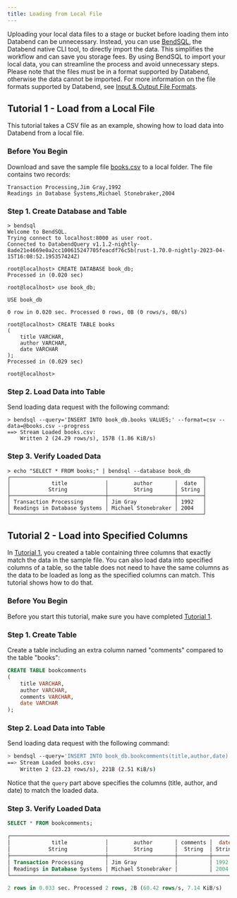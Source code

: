 ```yaml
---
title: Loading from Local File
---
```


Uploading your local data files to a stage or bucket before loading them into Databend can be unnecessary. Instead, you can use [BendSQL](../../13-sql-clients/01-bendsql.md), the Databend native CLI tool, to directly import the data. This simplifies the workflow and can save you storage fees. By using BendSQL to import your local data, you can streamline the process and avoid unnecessary steps. Please note that the files must be in a format supported by Databend, otherwise the data cannot be imported. For more information on the file formats supported by Databend, see [Input & Output File Formats](../../13-sql-reference/50-file-format-options.md).

## Tutorial 1 - Load from a Local File

This tutorial takes a CSV file as an example, showing how to load data into Databend from a local file.

### Before You Begin

Download and save the sample file [books.csv](https://datafuse-1253727613.cos.ap-hongkong.myqcloud.com/data/books.csv) to a local folder. The file contains two records:

```text
Transaction Processing,Jim Gray,1992
Readings in Database Systems,Michael Stonebraker,2004
```

### Step 1. Create Database and Table

```shell
> bendsql
Welcome to BendSQL.
Trying connect to localhost:8000 as user root.
Connected to DatabendQuery v1.1.2-nightly-8ade21e4669e0a2cc100615247705feacdf76c5b(rust-1.70.0-nightly-2023-04-15T16:08:52.195357424Z)

root@localhost> CREATE DATABASE book_db;
Processed in (0.020 sec)

root@localhost> use book_db;

USE book_db

0 row in 0.020 sec. Processed 0 rows, 0B (0 rows/s, 0B/s)

root@localhost> CREATE TABLE books
(
    title VARCHAR,
    author VARCHAR,
    date VARCHAR
);
Processed in (0.029 sec)

root@localhost>
```

### Step 2. Load Data into Table

Send loading data request with the following command:

```shell
> bendsql --query='INSERT INTO book_db.books VALUES;' --format=csv --data=@books.csv --progress
==> Stream Loaded books.csv:
    Written 2 (24.29 rows/s), 157B (1.86 KiB/s)
```

### Step 3. Verify Loaded Data

```shell
> echo "SELECT * FROM books;" | bendsql --database book_db
┌─────────────────────────────────────────────────────────────┐
│             title            │        author       │  date  │
│            String            │        String       │ String │
├──────────────────────────────┼─────────────────────┼────────┤
│ Transaction Processing       │ Jim Gray            │ 1992   │
│ Readings in Database Systems │ Michael Stonebraker │ 2004   │
└─────────────────────────────────────────────────────────────┘
```

## Tutorial 2 - Load into Specified Columns

In [Tutorial 1](#tutorial-1---load-from-a-csv-file), you created a table containing three columns that exactly match the data in the sample file. You can also load data into specified columns of a table, so the table does not need to have the same columns as the data to be loaded as long as the specified columns can match. This tutorial shows how to do that.

### Before You Begin

Before you start this tutorial, make sure you have completed [Tutorial 1](#tutorial-1---load-from-a-csv-file).

### Step 1. Create Table

Create a table including an extra column named "comments" compared to the table "books":

```sql
CREATE TABLE bookcomments
(
    title VARCHAR,
    author VARCHAR,
    comments VARCHAR,
    date VARCHAR
);
```

### Step 2. Load Data into Table

Send loading data request with the following command:

```bash
> bendsql --query='INSERT INTO book_db.bookcomments(title,author,date) VALUES;' --format=csv --data=@books.csv --progress
==> Stream Loaded books.csv:
    Written 2 (23.23 rows/s), 221B (2.51 KiB/s)
```

Notice that the `query` part above specifies the columns (title, author, and date) to match the loaded data.

### Step 3. Verify Loaded Data

```sql
SELECT * FROM bookcomments;

┌────────────────────────────────────────────────────────────────────────┐
│             title            │        author       │ comments │  date  │
│            String            │        String       │  String  │ String │
├──────────────────────────────┼─────────────────────┼──────────┼────────┤
│ Transaction Processing       │ Jim Gray            │          │ 1992   │
│ Readings in Database Systems │ Michael Stonebraker │          │ 2004   │
└────────────────────────────────────────────────────────────────────────┘

2 rows in 0.033 sec. Processed 2 rows, 2B (60.42 rows/s, 7.14 KiB/s)
```
